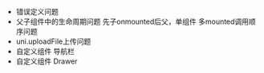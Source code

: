 - 错误定义问题
- 父子组件中的生命周期问题 先子onmounted后父，单组件 多mounted调用顺序问题
- uni.uploadFile上传问题
- 自定义组件 导航栏
- 自定义组件 Drawer